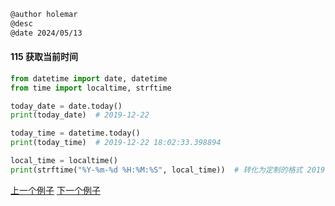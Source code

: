 ```markdown
@author holemar
@desc 
@date 2024/05/13
```

#### 115 获取当前时间

```python
from datetime import date, datetime
from time import localtime, strftime

today_date = date.today()
print(today_date)  # 2019-12-22

today_time = datetime.today()
print(today_time)  # 2019-12-22 18:02:33.398894

local_time = localtime()
print(strftime("%Y-%m-%d %H:%M:%S", local_time))  # 转化为定制的格式 2019-12-22 18:13:41
```

[上一个例子](114.md)    [下一个例子](116.md)